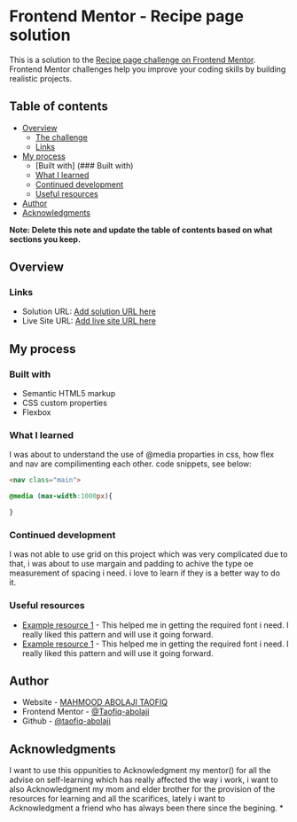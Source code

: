 # Frontend Mentor - Recipe page solution

This is a solution to the [Recipe page challenge on Frontend Mentor](https://www.frontendmentor.io/challenges/recipe-page-KiTsR8QQKm). Frontend Mentor challenges help you improve your coding skills by building realistic projects. 

## Table of contents

- [Overview](#overview)
  - [The challenge](#the-challenge)
  - [Links](#links)
- [My process](#my-process)
  - [Built with] (### Built with)
  - [What I learned](#what-i-learned)
  - [Continued development](#continued-development)
  - [Useful resources](#useful-resources)
- [Author](#author)
- [Acknowledgments](#acknowledgments)

**Note: Delete this note and update the table of contents based on what sections you keep.**

## Overview

### Links

- Solution URL: [Add solution URL here](https://your-solution-url.com)
- Live Site URL: [Add live site URL here](https://your-live-site-url.com)

## My process

### Built with

- Semantic HTML5 markup
- CSS custom properties
- Flexbox


### What I learned
I was about to understand the use of @media proparties in css, how flex and nav are compilimenting each other.
code snippets, see below:

```html
<nav class="main">
```
```css
@media (max-width:1000px){

}
```

### Continued development
I was not able to use grid on this project which was very complicated due to that, i was about to use margain and padding to achive the 
type oe measurement of spacing i need. i love to learn if they is a better way to do it.

### Useful resources

- [Example resource 1](https://fonts.google.com/specimen/Young+Serif) - This helped me in getting the required font i need. I really liked this pattern and will use it going forward.
- [Example resource 1](https://fonts.google.com/specimen/Outfit) - This helped me in getting the required font i need. I really liked this pattern and will use it going forward.


## Author

- Website - [MAHMOOD ABOLAJI TAOFIQ](https://www.your-site.com)
- Frontend Mentor - [@Taofiq-abolaji](https://www.frontendmentor.io/profile/Taofiq-abolaji)
- Github - [@taofiq-abolaji](https://github.com/taofiq-abolaji)


## Acknowledgments
I want to use this oppunities to Acknowledgment my mentor() for all the advise on self-learning which has really affected the way i work, i want to also Acknowledgment my mom and elder brother for the provision of the resources for learning and all the scarifices, lately i want to Acknowledgment a friend who has always been there since the begining.
*
